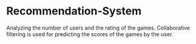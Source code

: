 # Recommendation-System
Analyzing the number of users and the rating of the games. Collaborative filtering is used for predicting the scores of the games by the user.
